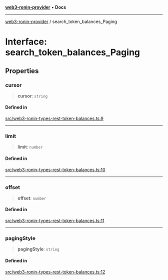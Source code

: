 [**web3-ronin-provider**](../README.md) • **Docs**

***

[web3-ronin-provider](../globals.md) / search\_token\_balances\_Paging

# Interface: search\_token\_balances\_Paging

## Properties

### cursor

> **cursor**: `string`

#### Defined in

[src/web3-ronin-types-rest-token-balances.ts:9](https://github.com/chuacw/web3-ronin-provider/blob/3fc214e27766815592deb24c85c0a23477593bed/src/web3-ronin-types-rest-token-balances.ts#L9)

***

### limit

> **limit**: `number`

#### Defined in

[src/web3-ronin-types-rest-token-balances.ts:10](https://github.com/chuacw/web3-ronin-provider/blob/3fc214e27766815592deb24c85c0a23477593bed/src/web3-ronin-types-rest-token-balances.ts#L10)

***

### offset

> **offset**: `number`

#### Defined in

[src/web3-ronin-types-rest-token-balances.ts:11](https://github.com/chuacw/web3-ronin-provider/blob/3fc214e27766815592deb24c85c0a23477593bed/src/web3-ronin-types-rest-token-balances.ts#L11)

***

### pagingStyle

> **pagingStyle**: `string`

#### Defined in

[src/web3-ronin-types-rest-token-balances.ts:12](https://github.com/chuacw/web3-ronin-provider/blob/3fc214e27766815592deb24c85c0a23477593bed/src/web3-ronin-types-rest-token-balances.ts#L12)
